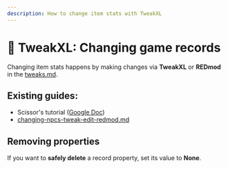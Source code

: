 ```yaml
---
description: How to change item stats with TweakXL
---
```


# 🔧 TweakXL: Changing game records

Changing item stats happens by making changes via **TweakXL** or **REDmod** in the [tweaks.md](../../files-and-what-they-do/tweaks.md "mention").

## Existing guides:&#x20;

* Scissor's tutorial ([Google Doc](https://docs.google.com/document/d/1pPN\_RiluE-4PwGWOxdEVOegfBEaEsd5APHndr82FdPo/edit))
* [changing-npcs-tweak-edit-redmod.md](changing-npcs-tweak-edit-redmod.md "mention")

## Removing properties

If you want to **safely delete** a record property, set its value to **None**.&#x20;
